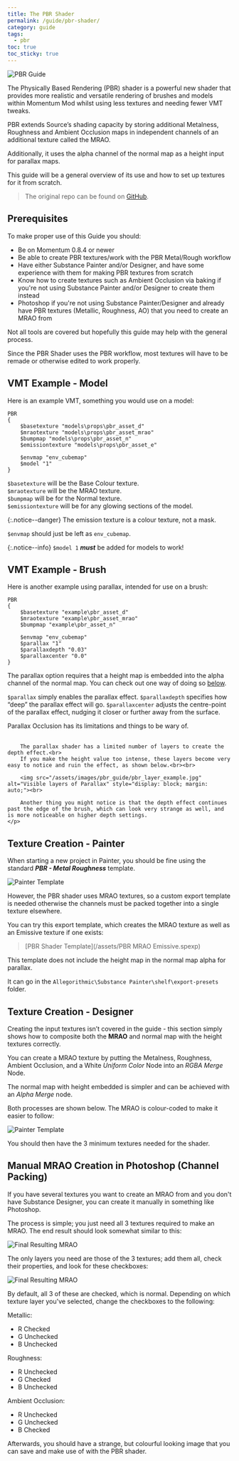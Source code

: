 ```yaml
---
title: The PBR Shader
permalink: /guide/pbr-shader/
category: guide
tags:
  - pbr
toc: true
toc_sticky: true
---
```

![PBR Guide](/assets/images/guide_headers/guide_pbr_shader.jpg)

The Physically Based Rendering (PBR) shader is a powerful new shader that provides more realistic and versatile rendering of brushes and models within Momentum Mod whilst using less textures and needing fewer VMT tweaks.  

PBR extends Source’s shading capacity by storing additional Metalness, Roughness and Ambient Occlusion maps in independent channels of an additional texture called the MRAO.  

Additionally, it uses the alpha channel of the normal map as a height input for parallax maps.  

This guide will be a general overview of its use and how to set up textures for it from scratch.

> The original repo can be found on [GitHub](https://github.com/thexa4/source-pbr).

## Prerequisites
To make proper use of this Guide you should:
- Be on Momentum 0.8.4 or newer
- Be able to create PBR textures/work with the PBR Metal/Rough workflow
- Have either Substance Painter and/or Designer, and have some experience with them for making PBR textures from scratch
- Know how to create textures such as Ambient Occlusion via baking if you're not using Substance Painter and/or Designer to create them instead
- Photoshop if you're not using Substance Painter/Designer and already have PBR textures (Metallic, Roughness, AO) that you need to create an MRAO from

Not all tools are covered but hopefully this guide may help with the general process.

Since the PBR Shader uses the PBR workflow, most textures will have to be remade or otherwise edited to work properly.

## VMT Example - Model
Here is an example VMT, something you would use on a model:
```
PBR
{
	$basetexture "models\props\pbr_asset_d"
	$mraotexture "models\props\pbr_asset_mrao"
	$bumpmap "models\props\pbr_asset_n"
	$emissiontexture "models\props\pbr_asset_e"
	
	$envmap "env_cubemap"
	$model "1"
}
```

`$basetexture` will be the Base Colour texture.  
`$mraotexture` will be the MRAO texture.  
`$bumpmap` will be for the Normal texture.  
`$emissiontexture` will be for any glowing sections of the model.  

{:.notice--danger}
The emission texture is a colour texture, not a mask.

`$envmap` should just be left as `env_cubemap`.  

{:.notice--info}
`$model 1` ***must*** be added for models to work!


## VMT Example - Brush
Here is another example using parallax, intended for use on a brush:
```
PBR
{
	$basetexture "example\pbr_asset_d"
	$mraotexture "example\pbr_asset_mrao"
	$bumpmap "example\pbr_asset_n"
	
	$envmap "env_cubemap"
	$parallax "1"
	$parallaxdepth "0.03"
	$parallaxcenter "0.0"
}
```

<div class="note info">
    <p>
        The parallax option requires that a height map is embedded into the alpha channel of the normal map.  
        You can check out one way of doing so <a href="#texture-creation---designer">below</a>.
    </p>
</div>

`$parallax` simply enables the parallax effect.
`$parallaxdepth` specifies how “deep” the parallax effect will go.
`$parallaxcenter` adjusts the centre-point of the parallax effect, nudging it closer or further away from the surface.

<div class="note warning">
    <p>
        Parallax Occlusion has its limitations and things to be wary of.<br><br>
        
        The parallax shader has a limited number of layers to create the depth effect.<br>
        If you make the height value too intense, these layers become very easy to notice and ruin the effect, as shown below.<br><br>

        <img src="/assets/images/pbr_guide/pbr_layer_example.jpg" alt="Visible layers of Parallax" style="display: block; margin: auto;"><br>
        
        Another thing you might notice is that the depth effect continues past the edge of the brush, which can look very strange as well, and is more noticeable on higher depth settings.
    </p>
</div>

## Texture Creation - Painter
When starting a new project in Painter, you should be fine using the standard ***PBR - Metal Roughness*** template.  

![Painter Template](\assets\images\pbr_guide\pbr_painter_template.jpg)

However, the PBR shader uses MRAO textures, so a custom export template is needed otherwise the channels must be packed together into a single texture elsewhere.

You can try this export template, which creates the MRAO texture as well as an Emissive texture if one exists:  
> [PBR Shader Template](/assets/PBR MRAO Emissive.spexp)

<div class="note warning">
    <p>
        This template does not include the height map in the normal map alpha for parallax.
    </p>
</div>

It can go in the `Allegorithmic\Substance Painter\shelf\export-presets` folder.

## Texture Creation - Designer
Creating the input textures isn’t covered in the guide - this section simply shows how to composite both the **MRAO** and normal map with the height textures correctly.

You can create a MRAO texture by putting the Metalness, Roughness, Ambient Occlusion, and a White *Uniform Color* Node into an *RGBA Merge* Node.

The normal map with height embedded is simpler and can be achieved with an *Alpha Merge* node.

Both processes are shown below. The MRAO is colour-coded to make it easier to follow:

![Painter Template](\assets\images\pbr_guide\pbr_designer_setup.png)

You should then have the 3 minimum textures needed for the shader.

## Manual MRAO Creation in Photoshop (Channel Packing)
If you have several textures you want to create an MRAO from and you don't have Substance Designer, you can create it manually in something like Photoshop.

The process is simple; you just need all 3 textures required to make an MRAO. The end result should look somewhat similar to this:

<img src="\assets\images\pbr_guide\channel_pack_final_result.jpg" alt="Final Resulting MRAO" style="display: block; margin: auto;">

The only layers you need are those of the 3 textures; add them all, check their properties, and look for these checkboxes:

<img src="\assets\images\pbr_guide\channel_pack_properties_dialog.jpg" alt="Final Resulting MRAO" style="display: block; margin: auto;">

By default, all 3 of these are checked, which is normal. Depending on which texture layer you've selected, change the checkboxes to the following:

Metallic:
- R Checked
- G Unchecked
- B Unchecked

Roughness:
- R Unchecked
- G Checked
- B Unchecked

Ambient Occlusion:
- R Unchecked
- G Unchecked
- B Checked

Afterwards, you should have a strange, but colourful looking image that you can save and make use of with the PBR shader.
